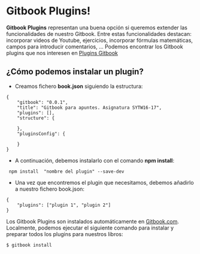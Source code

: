Gitbook Plugins!
===================

**Gitbook Plugins** representan una buena opción si queremos extender las funcionalidades de nuestro Gitbook.
Entre estas funcionalidades destacan: incorporar videos de Youtube, ejercicios, incorporar fórmulas matemáticas, campos para introducir comentarios, ...
Podemos encontrar los Gitbook plugins que nos interesen en [Plugins Gitbook](http://plugins.gitbook.com)

¿Cómo podemos instalar un plugin?
-------------
- Creamos fichero **book.json** siguiendo la estructura:

```
{
    "gitbook": "0.0.1",
    "title": "Gitbook para apuntes. Asignatura SYTW16-17",
    "plugins": [],
    "structure": {
        
    },
    "pluginsConfig": {

    }
}

```

- A continuación, debemos instalarlo con el comando **npm install**:

```
 npm install  "nombre del plugin" --save-dev

```

- Una vez que encontremos el plugin que necesitamos, debemos añadirlo a nuestro fichero book.json: 

```
{
	"plugins": ["plugin 1", "plugin 2"]
}

```

Los Gitbook Plugins son instalados automáticamente en [Gitbook.com](http://www.gitbook.com). Localmente, podemos ejecutar el siguiente comando para instalar y preparar todos los plugins para nuestros libros:

```
$ gitbook install

``` 
